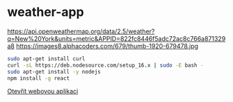 # weather-app

https://api.openweathermap.org/data/2.5/weather?q=New%20York&units=metric&APPID=822fc8446f5adc72ac8c766a871329a8
https://images8.alphacoders.com/679/thumb-1920-679478.jpg

```sh
sudo apt-get install curl 
curl -sL https://deb.nodesource.com/setup_16.x | sudo -E bash - 
sudo apt-get install -y nodejs
npm install -g react
```

[Otevřít webovou aplikaci](https://4zstrinec-workshopy.github.io/weather-app/)
